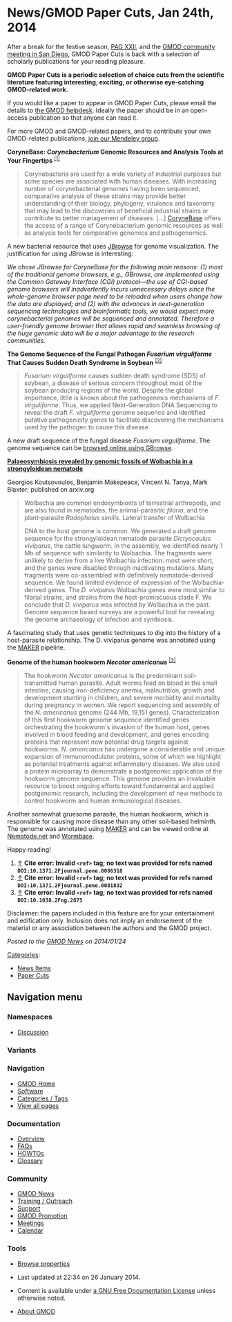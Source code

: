 



<span id="top"></span>




# <span dir="auto">News/GMOD Paper Cuts, Jan 24th, 2014</span>









After a break for the festive season,
<a href="../PAG" class="mw-redirect" title="PAG">PAG XXII</a>, and the
[GMOD community meeting in San
Diego](../Jan_2014_GMOD_Meeting "Jan 2014 GMOD Meeting"), GMOD Paper
Cuts is back with a selection of scholarly publications for your reading
pleasure.

  

**GMOD Paper Cuts is a periodic selection of choice cuts from the
scientific literature featuring interesting, exciting, or otherwise
eye-catching GMOD-related work.**

If you would like a paper to appear in GMOD Paper Cuts, please email the
details to
<a href="mailto:help@gmod.org" class="external text" rel="nofollow">the
GMOD helpdesk</a>. Ideally the paper should be in an open-access
publication so that anyone can read it.

For more GMOD and GMOD-related papers, and to contribute your own
GMOD-related publications,
<a href="http://mnd.ly/WwRe8F" class="external text" rel="nofollow">join
our Mendeley group</a>.

  
**CoryneBase: *Corynebacterium* Genomic Resources and Analysis Tools at
Your Fingertips**
<sup>[\[1\]](#cite_note-DOI:10.1371.2Fjournal.pone.0086318-1)</sup>

> Corynebacteria are used for a wide variety of industrial purposes but
> some species are associated with human diseases. With increasing
> number of corynebacterial genomes having been sequenced, comparative
> analysis of these strains may provide better understanding of their
> biology, phylogeny, virulence and taxonomy that may lead to the
> discoveries of beneficial industrial strains or contribute to better
> management of diseases. \[...\]
> <a href="http://corynebacterium.um.edu.my/" class="external text"
> rel="nofollow">CoryneBase</a> offers the access of a range of
> Corynebacterium genomic resources as well as analysis tools for
> comparative genomics and pathogenomics.

A new bacterial resource that uses [JBrowse](../JBrowse.1 "JBrowse") for
genome visualization. The justification for using JBrowse is
interesting:

*We chose JBrowse for CoryneBase for the following main reasons: (1)
most of the traditional genome browsers, e.g., GBrowse, are implemented
using the Common Gateway Interface (CGI) protocol—the use of CGI-based
genome browsers will inadvertently incurs unnecessary delays since the
whole-genome browser page need to be reloaded when users change how the
data are displayed; and (2) with the advances in next-generation
sequencing technologies and bioinformatic tools, we would expect more
corynebacterial genomes will be sequenced and annotated. Therefore a
user-friendly genome browser that allows rapid and seamless browsing of
the huge genomic data will be a major advantage to the research
communities.*

  

**The Genome Sequence of the Fungal Pathogen *Fusarium virguliforme*
That Causes Sudden Death Syndrome in Soybean**
<sup>[\[2\]](#cite_note-DOI:10.1371.2Fjournal.pone.0081832-2)</sup>

> *Fusarium virguliforme* causes sudden death syndrome (SDS) of soybean,
> a disease of serious concern throughout most of the soybean producing
> regions of the world. Despite the global importance, little is known
> about the pathogenesis mechanisms of *F. virguliforme*. Thus, we
> applied Next-Generation DNA Sequencing to reveal the draft *F.
> virguliforme* genome sequence and identified putative pathogenicity
> genes to facilitate discovering the mechanisms used by the pathogen to
> cause this disease.

A new draft sequence of the fungal disease *Fusarium virguliforme*. The
genome sequence can be
<a href="http://fvgbrowse.agron.iastate.edu/" class="external text"
rel="nofollow">browsed online using GBrowse</a>.

  

<a href="http://arxiv.org/abs/1401.2286" class="external text"
rel="nofollow"><strong>Palaeosymbiosis revealed by genomic fossils of
Wolbachia in a strongyloidean nematode</strong></a>

Georgios Koutsovoulos, Benjamin Makepeace, Vincent N. Tanya, Mark
Blaxter; published on arxiv.org

> Wolbachia are common endosymbionts of terrestrial arthropods, and are
> also found in nematodes, the animal-parasitic *filaria*, and the
> plant-parasite *Radopholus similis*. Lateral transfer of Wolbachia
>
> DNA to the host genome is common. We generated a draft genome sequence
> for the strongyloidean nematode parasite *Dictyocaulus viviparus*, the
> cattle lungworm. In the assembly, we identified nearly 1 Mb of
> sequence with similarity to Wolbachia. The fragments were unlikely to
> derive from a live Wolbachia infection: most were short, and the genes
> were disabled through inactivating mutations. Many fragments were
> co-assembled with definitively nematode-derived sequence. We found
> limited evidence of expression of the Wolbachia-derived genes. The *D.
> viviparus* Wolbachia genes were most similar to filarial strains, and
> strains from the host-promiscuous clade F. We conclude that *D.
> viviparus* was infected by Wolbachia in the past. Genome sequence
> based surveys are a powerful tool for revealing the genome archaeology
> of infection and symbiosis.

A fascinating study that uses genetic techniques to dig into the history
of a host-parasite relationship. The D. viviparus genome was annotated
using the [MAKER](../MAKER.1 "MAKER") pipeline.

  
**Genome of the human hookworm *Necator americanus***
<sup>[\[3\]](#cite_note-DOI:10.1038.2Fng.2875-3)</sup>

> The hookworm *Necator americanus* is the predominant soil-transmitted
> human parasite. Adult worms feed on blood in the small intestine,
> causing iron-deficiency anemia, malnutrition, growth and development
> stunting in children, and severe morbidity and mortality during
> pregnancy in women. We report sequencing and assembly of the *N.
> americanus* genome (244 Mb, 19,151 genes). Characterization of this
> first hookworm genome sequence identified genes orchestrating the
> hookworm's invasion of the human host, genes involved in blood feeding
> and development, and genes encoding proteins that represent new
> potential drug targets against hookworms. *N. americanus* has
> undergone a considerable and unique expansion of immunomodulator
> proteins, some of which we highlight as potential treatments against
> inflammatory diseases. We also used a protein microarray to
> demonstrate a postgenomic application of the hookworm genome sequence.
> This genome provides an invaluable resource to boost ongoing efforts
> toward fundamental and applied postgenomic research, including the
> development of new methods to control hookworm and human immunological
> diseases.

Another somewhat gruesome parasite, the human hookworm, which is
responsible for causing more disease than any other soil-based helminth.
The genome was annotated using [MAKER](../MAKER.1 "MAKER") and can be
viewed online at <a href="http://nematode.net" class="external text"
rel="nofollow">Nematode.net</a> and
<a href="http://wormbase.org" class="external text"
rel="nofollow">Wormbase</a>.

  
Happy reading!

  

1.  <span id="cite_note-DOI:10.1371.2Fjournal.pone.0086318"><span class="mw-cite-backlink">[↑](#cite_ref-DOI:10.1371.2Fjournal.pone.0086318_0)</span>
    **Cite error: Invalid `<ref>` tag; no text was provided for refs
    named `DOI:10.1371.2Fjournal.pone.0086318`**</span>
2.  <span id="cite_note-DOI:10.1371.2Fjournal.pone.0081832"><span class="mw-cite-backlink">[↑](#cite_ref-DOI:10.1371.2Fjournal.pone.0081832_0)</span>
    **Cite error: Invalid `<ref>` tag; no text was provided for refs
    named `DOI:10.1371.2Fjournal.pone.0081832`**</span>
3.  <span id="cite_note-DOI:10.1038.2Fng.2875"><span class="mw-cite-backlink">[↑](#cite_ref-DOI:10.1038.2Fng.2875_0)</span>
    **Cite error: Invalid `<ref>` tag; no text was provided for refs
    named `DOI:10.1038.2Fng.2875`**</span>



Disclaimer: the papers included in this feature are for your
entertainment and edification only. Inclusion does not imply an
endorsement of the material or any association between the authors and
the GMOD project.



  



*Posted to the [GMOD News](../GMOD_News "GMOD News") on 2014/01/24*






[Categories](../Special%3ACategories "Special%3ACategories"):

- [News Items](../Category%3ANews_Items "Category%3ANews Items")
- [Paper Cuts](../Category%3APaper_Cuts "Category%3APaper Cuts")






## Navigation menu



### Namespaces


- <span id="ca-talk"><a
  href="http://gmod.org/mediawiki/index.php?title=Talk:News/GMOD_Paper_Cuts,_Jan_24th,_2014&amp;action=edit&amp;redlink=1"
  accesskey="t"
  title="Discussion about the content page [t]">Discussion</a></span>


### 

### Variants[](#)








<a href="../Main_Page"
style="background-image: url(../../images/GMOD-cogs.png);"
title="Visit the main page"></a>


### Navigation



- <span id="n-GMOD-Home">[GMOD Home](../Main_Page)</span>
- <span id="n-Software">[Software](../GMOD_Components)</span>
- <span id="n-Categories-.2F-Tags">[Categories /
  Tags](../Categories)</span>
- <span id="n-View-all-pages">[View all
  pages](../Special:AllPages)</span>




### Documentation



- <span id="n-Overview">[Overview](../Overview)</span>
- <span id="n-FAQs">[FAQs](../Category%3AFAQ)</span>
- <span id="n-HOWTOs">[HOWTOs](../Category%3AHOWTO)</span>
- <span id="n-Glossary">[Glossary](../Glossary)</span>




### Community



- <span id="n-GMOD-News">[GMOD News](../GMOD_News)</span>
- <span id="n-Training-.2F-Outreach">[Training /
  Outreach](../Training_and_Outreach)</span>
- <span id="n-Support">[Support](../Support)</span>
- <span id="n-GMOD-Promotion">[GMOD Promotion](../GMOD_Promotion)</span>
- <span id="n-Meetings">[Meetings](../Meetings)</span>
- <span id="n-Calendar">[Calendar](../Calendar)</span>




### Tools

- <span id="t-smwbrowselink"><a href="../Special%3ABrowse/News-2FGMOD_Paper_Cuts,_Jan_24th,_2014"
  rel="smw-browse">Browse properties</a></span>



- <span id="footer-info-lastmod">Last updated at 22:34 on 26 January
  2014.</span>
<!-- - <span id="footer-info-viewcount">14,753 page views.</span> -->
- <span id="footer-info-copyright">Content is available under
  <a href="http://www.gnu.org/licenses/fdl-1.3.html" class="external"
  rel="nofollow">a GNU Free Documentation License</a> unless otherwise
  noted.</span>

<!-- -->

- <span id="footer-places-about">[About
  GMOD](../GMOD%3AAbout "GMOD%3AAbout")</span>

<!-- -->




